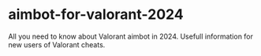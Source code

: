 # aimbot-for-valorant-2024
All you need to know about Valorant aimbot in 2024. Usefull information for new users of Valorant cheats.
